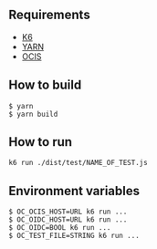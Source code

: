 ## Requirements
*  [K6](https://k6.io/)
*  [YARN](https://yarnpkg.com/)
*  [OCIS](https://github.com/owncloud/ocis)

## How to build
```console
$ yarn
$ yarn build
```

## How to run
```console
k6 run ./dist/test/NAME_OF_TEST.js
```

## Environment variables
```console
$ OC_OCIS_HOST=URL k6 run ...
$ OC_OIDC_HOST=URL k6 run ...
$ OC_OIDC=BOOL k6 run ...
$ OC_TEST_FILE=STRING k6 run ...
```